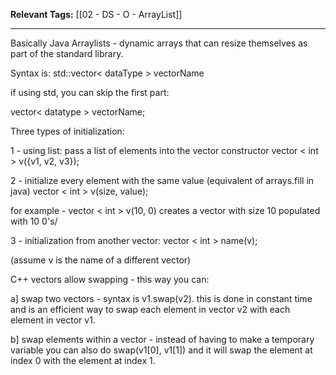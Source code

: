 
**Relevant Tags:** [[02 - DS - O - ArrayList]]

----

Basically Java Arraylists - dynamic arrays that can resize themselves as part of the standard library.

Syntax is:
std::vector< dataType > vectorName

if using std, you can skip the first part:

vector< datatype > vectorName;

Three types of initialization:

1 - using list: pass a list of elements into the vector constructor
vector < int > v({v1, v2, v3});

2 - initialize every element with the same value (equivalent of arrays.fill in java)
vector < int > v(size, value);

for example - vector < int > v(10, 0) creates a vector with size 10 populated with 10 0's/

3 - initialization from another vector:
vector < int > name(v);

(assume v is the name of a different vector)

C++ vectors allow swapping - this way you can:

a] swap two vectors - syntax is v1.swap(v2). 
this is done in constant time and is an efficient way to swap each element in vector v2 with each element in vector v1.

b] swap elements within a vector - instead of having to make a temporary variable you can also do swap(v1[0], v1[1]) and it will swap the element at index 0 with the element at index 1.
